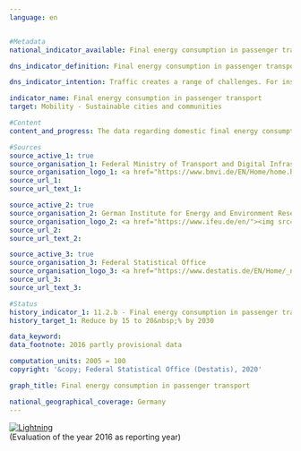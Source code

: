 ```yaml
---                   
language: en                   


#Metadata                   
national_indicator_available: Final energy consumption in passenger transport                   

dns_indicator_definition: Final energy consumption in passenger transport represents the energy consumption for the carriage of people within Germany by rail, by air and by road (public and private transport).<sub> Text from the Indicator Report 2018</sub>                   

dns_indicator_intention: Traffic creates a range of challenges. For instance, noise and air pollutants impair the quality of life especially in cities, and traffic-related emissions contribute to climate change. The emission of harmful greenhouse gases is linked to the energy consumed for transport purposes. Therefore, final energy consumption in passenger transport is to be reduced by 15 to 20&nbsp;% by 2030.<sub> Text from the Indicator Report 2018</sub>                   

indicator_name: Final energy consumption in passenger transport                   
target: Mobility - Sustainable cities and communities                   

#Content                    
content_and_progress: The data regarding domestic final energy consumption originate from the Transport Emission Model (TREMOD) database at the ifeu (German Institute for Energy and Environmental Research). TREMOD is a model for evaluating traffic emissions. The data include fuel consumption levels associated with passenger transport within Germany according to the consumption concept, that is, irrespective of where fuelling takes place. “Final energy” refers to the part of the energy used directly during transportation, so this excludes conversion losses that arise during production of fuels as well as possible pipeline losses.<br><br>Passenger transport performance specifies the number of passenger-kilometres covered. It is used to calculate the specific energy consumption in this sector and is computed by the ifeu on behalf of the Federal Ministry of Transport and Digital Infrastructure. For air transport, only domestic flights (national aviation) are taken into account. International flights to and from the federal territory are not included. The carriage of passengers by ship is not included, either.<br><br>Nearly 30&nbsp;% of overall final energy consumption can be attributed to transport. Savings in final energy consumption in passenger transport therefore have a marked effect on total energy consumption in Germany. The number of passenger-kilometres provides information about the extent to which transport intensity (distance per road/rail or air passenger numbers) changes. In addition to final energy consumption, energy efficiency in passenger transport, measured as energy consumption per passenger-kilometre, is examined.<br><br>Final energy consumption in passenger transport decreased by a total of 1.1&nbsp;% in the period from 2005 to 2016. Analysis of the progress since 2008 reveals that the indicator value increased by 1.7&nbsp;%. Thus final energy consumption in passenger transport is currently developing in a direction which opposes the goal of the German Sustainability Strategy.<br><br>Although the number of passenger-kilometres covered increased by 10.5&nbsp;% between 2005 and 2016, energy consumption in all forms of transport decreased by 10.5&nbsp;% to 1.43 megajoules per passenger-kilometre during the same period. Consequently, efficiency in passenger transport increased notably. A particularly large share of the efficiency increase can be attributed torail transport. Here, transport performance increased by 24.7&nbsp;%, while final energy consumption was successfully reduced by 11.2&nbsp;%. This was a 28.8&nbsp;% increase in efficiency. A considerable increase in efficiency of 13.9&nbsp;% was also achieved in air transport compared to 2005. A slight improvement in the efficiency of private motorised transport was recently achieved due to an increased transport performance, eventhough energy consumption remained constant.<br><br>Private motorised transport by car and two-wheel vehicles accounted for 83.7&nbsp;% of total passenger transport performance in 2015. In 2016 it was 83.6%. This mode of transport can be subdivided into different categories. In 2015 (more recent data were not yet available), transport for recreational purposes accounted for the largest share (35.4&nbsp;%), closely followed by work-related transport (commuting and business trips) with 34.5&nbsp;%. Transport for shopping purposes accounted for 17.5%. The various transport purposes have developed differently since 2005. In particular, the proportion of work-related journeys has increased considerably (+ 15.6&nbsp;%), while holiday journeys have declined (– 1.6&nbsp;%).<sub> Text from the Indicator Report 2018</sub>                   

#Sources
source_active_1: true                           
source_organisation_1: Federal Ministry of Transport and Digital Infrastructure                           
source_organisation_logo_1: <a href="https://www.bmvi.de/EN/Home/home.html"><img src="https://g205sdgs.github.io/sdg-indicators/public/logosEn/bmvi.png" alt="Logo BMVI" title="Click here to visit the homepage of the organization" /></a>                           
source_url_1:                            
source_url_text_1:                            

source_active_2: true                           
source_organisation_2: German Institute for Energy and Environment Research                           
source_organisation_logo_2: <a href="https://www.ifeu.de/en/"><img src="https://g205sdgs.github.io/sdg-indicators/public/logosEn/ifeu.png" alt="Logo IFEU" title="Click here to visit the homepage of the organization" /></a>                           
source_url_2:                            
source_url_text_2:                            

source_active_3: true                           
source_organisation_3: Federal Statistical Office                           
source_organisation_logo_3: <a href="https://www.destatis.de/EN/Home/_node.html"><img src="https://g205sdgs.github.io/sdg-indicators/public/logosEn/destatis.png" alt="Logo Destatis" title="Click here to visit the homepage of the organization" /></a>                           
source_url_3:                            
source_url_text_3:                            

#Status                   
history_indicator_1: 11.2.b - Final energy consumption in passenger transport                   
history_target_1: Reduce by 15 to 20&nbsp;% by 2030

data_keyword:                    
data_footnote: 2016 partly provisional data                   

computation_units: 2005 = 100                   
copyright: '&copy; Federal Statistical Office (Destatis), 2020'                   

graph_title: Final energy consumption in passenger transport                   

national_geographical_coverage: Germany                   
---
```

<div>                           
  <div class="my-header">                           
    <a href="https://sustainabledevelopment-deutschland.github.io/en/status/"><img src="https://g205sdgs.github.io/sdg-indicators/public/Wettersymbole/Blitz.png" title="The indicator is not moving in the right direction so that the gap to the target value is widening" alt="Lightning" />                           
    </a>                           
  </div>
  <div class="my-header-note">
    <span>(Evaluation of the year 2016 as reporting year)</span>
  </div>                           
</div>